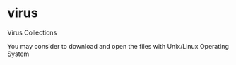 # virus
Virus Collections

You may consider to download and open the files with Unix/Linux Operating System 
